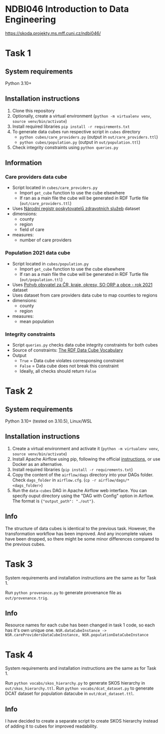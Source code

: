 # NDBI046 Introduction to Data Engineering
https://skoda.projekty.ms.mff.cuni.cz/ndbi046/

# Task 1
## System requirements
Python 3.10+

## Installation instructions
1. Clone this repository
2. Optionally, create a virtual environment (`python -m virtualenv venv`, `source venv/bin/activate`)
3. Install required libraries `pip install -r requirements.txt`
4. To generate data cubes run respective script in `cubes` directory
    - `python cubes/care_providers.py` (output in `out/care_providers.ttl`)
    - `python cubes/population.py` (output in `out/population.ttl`)
5. Check integrity constraints using `python queries.py`

## Information
### Care providers data cube
- Script located in `cubes/care_providers.py`
  - Import `get_cube` function to use the cube elsewhere 
  - If ran as a main file the cube will be generated in RDF Turtle file (`out/care_providers.ttl`)
- Uses [Národní registr poskytovatelů zdravotních služeb](https://data.gov.cz/datov%C3%A1-sada?iri=https://data.gov.cz/zdroj/datov%C3%A9-sady/https---opendata.mzcr.cz-api-3-action-package_show-id-nrpzs) dataset
- dimensions:
  - county
  - region
  - field of care
- measures:
  - number of care providers

### Population 2021 data cube
- Script located in `cubes/population.py`
  - Import `get_cube` function to use the cube elsewhere 
  - If ran as a main file the cube will be generated in RDF Turtle file (`out/population.ttl`)
- Uses [Pohyb obyvatel za ČR, kraje, okresy, SO ORP a obce - rok 2021](https://data.gov.cz/datov%C3%A1-sada?iri=https%3A%2F%2Fdata.gov.cz%2Fzdroj%2Fdatov%C3%A9-sady%2F00025593%2F12032e1445fd74fa08da79b14137fc29) dataset
- Uses dataset from care providers data cube to map counties to regions
- dimensions:
  - county
  - region
- measures:
  - mean population

### Integrity constraints
- Script `queries.py` checks data cube integrity constraints for both cubes
- Source of constraints: [The RDF Data Cube Vocabulary](https://www.w3.org/TR/vocab-data-cube/#h3_wf-rules)
- Output
  - `True` = Data cube violates corresponsing constraint
  - `False` = Data cube does not break this constraint
  - Ideally, all checks should return `False`

# Task 2
## System requirements
Python 3.10+ (tested on 3.10.5), Linux/WSL

## Installation instructions
1. Create a virtual environment and activate it 
(`python -m virtualenv venv`, `source venv/bin/activate`)
2. Install Apache Airflow using pip, following the official [instructions](https://airflow.apache.org/docs/apache-airflow/stable/start.html), or use Docker as an alternative.
3. Install required libraries (`pip install -r requirements.txt`)
4. Copy the content of the `airflow/dags` directory into your DAGs folder. Check `dags_folder` in `airflow.cfg`. (`cp -r airflow/dags/* <dags_folder>`)
5. Run the `data-cubes` DAG in Apache Airflow web interface. You can specify ouput directory using the "DAG with Config" option in Airflow. The format is `{"output_path": "./out"}`.

## Info
The structure of data cubes is identical to the previous task. 
However, the transformation workflow has been improved. And any incomplete values have been dropped, so there might be some minor differences compared to the previous cubes.

# Task 3
System requirements and installation instructions are the same as for Task 1.

Run `python provenance.py` to generate provenance file as  `out/provenance.trig`.

## Info
Resource names for each cube has been changed in task 1 code, so each has it's own unique one.
`NSR.dataCubeInstance -> NSR.careProvidersDataCubeInstance, NSR.populationDataCubeInstance`

# Task 4
System requirements and installation instructions are the same as for Task 1.

Run `python vocabs/skos_hierarchy.py` to generate SKOS hierarchy in  `out/skos_hierarchy.ttl`.
Run `python vocabs/dcat_dataset.py` to generate DCAT dataset for population datacube in  `out/dcat_dataset.ttl`.

## Info
I have decided to create a separate script to create SKOS hierarchy instead of adding it to cubes for improved readability.